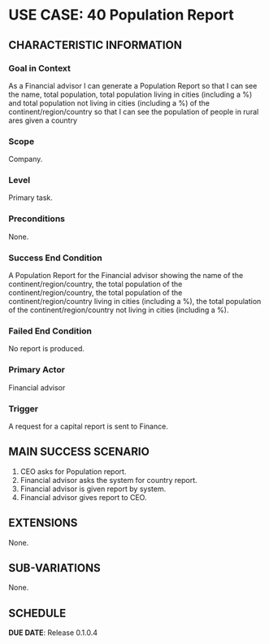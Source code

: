 # USE CASE: 40 Population Report

## CHARACTERISTIC INFORMATION

### Goal in Context

As a Financial advisor I can generate a Population Report so that I can see the name, total population, total population living in cities (including a %) and total population not living in cities (including a %) of the continent/region/country so that I can see the population of people in rural ares given a country

### Scope

Company.

### Level

Primary task.

### Preconditions

None.

### Success End Condition

A Population Report for the Financial advisor showing the name of the continent/region/country, the total population of the continent/region/country, the total population of the continent/region/country living in cities (including a %), the total population of the continent/region/country not living in cities (including a %).

### Failed End Condition

No report is produced.

### Primary Actor

Financial advisor

### Trigger

A request for a capital report is sent to Finance.

## MAIN SUCCESS SCENARIO

1. CEO asks for Population report.
2. Financial advisor asks the system for country report.
3. Financial advisor is given report by system.
4. Financial advisor gives report to CEO.

## EXTENSIONS

None.

## SUB-VARIATIONS

None.

## SCHEDULE

**DUE DATE**: Release 0.1.0.4
